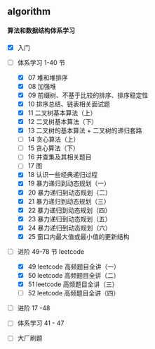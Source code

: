 ## algorithm

#### 算法和数据结构体系学习

+ [x] 入门

+ [ ] 体系学习 1-40 节
    + [x] 07 堆和堆排序
    + [x] 08 加强堆
    + [x] 09 前缀树、不基于比较的排序、排序稳定性
    + [x] 10 排序总结、链表相关面试题
    + [x] 11 二叉树基本算法（上）
    + [x] 12 二叉树基本算法（下）
    + [x] 13 二叉树的基本算法 + 二叉树的递归套路
    + [ ] 14 贪心算法（上）
    + [ ] 15 贪心算法（下）
    + [ ] 16 并查集及其相关题目
    + [ ] 17 图
    + [x] 18 认识一些经典递归过程
    + [x] 19 暴力递归到动态规划（一）
    + [x] 20 暴力递归到动态规划（二）
    + [x] 21 暴力递归到动态规划（三）
    + [x] 22 暴力递归到动态规划（四）
    + [x] 23 暴力递归到动态规划（五）
    + [x] 24 暴力递归到动态规划（六）
    + [x] 25 窗口内最大值或最小值的更新结构

+ [ ] 进阶 49-78 节 leetcode
    + [x] 49 leetcode 高频题目全讲（一）
    + [x] 50 leetcode 高频题目全讲（二）
    + [x] 51 leetcode 高频题目全讲（三）
    + [ ] 52 leetcode 高频题目全讲（四）

+ [ ] 进阶 17 -48

+ [ ] 体系学习 41 - 47

+ [ ] 大厂刷题
